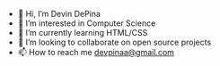 - 👋 Hi, I’m Devin DePina
- 👀 I’m interested in Computer Science 
- 🌱 I’m currently learning HTML/CSS
- 💞️ I’m looking to collaborate on open source projects
- 📫 How to reach me devpinaa@gmail.com

<!---
devpinaa/devpinaa is a ✨ special ✨ repository because its `README.md` (this file) appears on your GitHub profile.
You can click the Preview link to take a look at your changes.
--->
